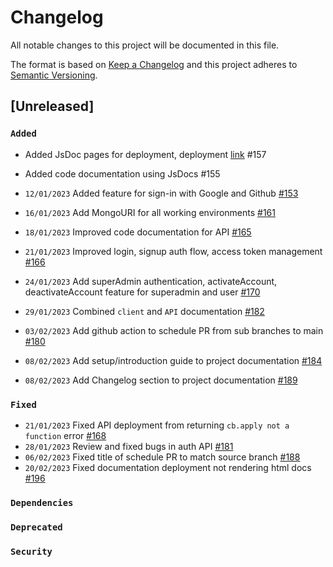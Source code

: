 
<!-- Change log file should contain history of all changes or contributions made and a reference to the PR or issue created -->

# Changelog

All notable changes to this project will be documented in this file.

The format is based on [Keep a Changelog](https://keepachangelog.com/en/1.0.0/)
and this project adheres to [Semantic Versioning](https://semver.org/spec/v2.0.0.html).

## [Unreleased]

### `Added`
- Added JsDoc pages for deployment, deployment [link](https://moocs-jsdocs.netlify.app/) #157
- Added code documentation using JsDocs #155

- `12/01/2023` Added feature for sign-in with Google and Github [#153](https://github.com/Open-Science-Community-Saudi-Arabia/MOOCs/pull/153)
- `16/01/2023` Add MongoURI for all working environments [#161](https://github.com/Open-Science-Community-Saudi-Arabia/MOOCs/pull/161)
- `18/01/2023` Improved code documentation for API [#165](https://github.com/Open-Science-Community-Saudi-Arabia/MOOCs/pull/165)
- `21/01/2023` Improved login, signup auth flow, access token management [#166](https://github.com/Open-Science-Community-Saudi-Arabia/MOOCs/pull/166)
- `24/01/2023` Add superAdmin authentication, activateAccount, deactivateAccount feature for superadmin and user [#170](https://github.com/Open-Science-Community-Saudi-Arabia/MOOCs/pull/170)
- `29/01/2023` Combined `client` and `API` documentation [#182](https://github.com/Open-Science-Community-Saudi-Arabia/MOOCs/pull/182)
- `03/02/2023` Add github action to schedule PR from sub branches to main [#180](https://github.com/Open-Science-Community-Saudi-Arabia/MOOCs/pull/180)
- `08/02/2023` Add setup/introduction guide to project documentation [#184](https://github.com/Open-Science-Community-Saudi-Arabia/MOOCs/pull/184)
- `08/02/2023` Add Changelog section to project documentation [#189](https://github.com/Open-Science-Community-Saudi-Arabia/MOOCs/pull/189)

### `Fixed`
- `21/01/2023` Fixed API deployment from returning `cb.apply not a function` error [#168](https://github.com/Open-Science-Community-Saudi-Arabia/MOOCs/pull/168)
- `28/01/2023` Review and fixed bugs in auth API [#181](https://github.com/Open-Science-Community-Saudi-Arabia/MOOCs/pull/181)
- `06/02/2023` Fixed title of schedule PR to match source branch [#188](https://github.com/Open-Science-Community-Saudi-Arabia/MOOCs/pull/188)
- `20/02/2023` Fixed documentation deployment not rendering html docs [#196](https://github.com/Open-Science-Community-Saudi-Arabia/MOOCs/pull/196)


### `Dependencies`

### `Deprecated`

### `Security`
 